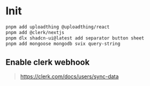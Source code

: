 # Init

```bash
pnpm add uploadthing @uploadthing/react
pnpm add @clerk/nextjs
pnpm dlx shadcn-ui@latest add separator button sheet
pnpm add mongoose mongodb svix query-string
```

## Enable clerk webhook

> https://clerk.com/docs/users/sync-data
